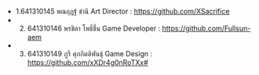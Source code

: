 - 1.641310145 พณฤฏฐ์ ชำนิ Art Director : https://github.com/XSacrifice
- 2. 641310146 พรชิตา โพธิ์ชื่น Game Developer : https://github.com/Fullsun-aem
- 3. 641310149 ภูรี ศุภกิตติพันธุ์ Game Design : https://github.com/xXDr4g0nRoTXx# 
